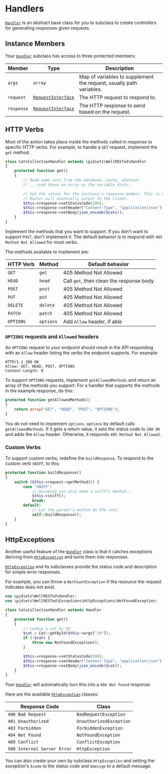 # Handlers


[`Handler`](../src/pjdietz/WellRESTed/Handler.php) is an abstract base class for you to subclass to create controllers for generating responses given requests.

## Instance Members

Your [`Handler`](../src/pjdietz/WellRESTed/Handler.php) subclass has access to three protected members:

Member     | Type | Description
---------- | ---- | -----------
`args`     | `array` | Map of variables to supplement the request, usually path variables.
`request`  | [`RequestInterface`](../src/pjdietz/WellRESTed/Interfaces/RequestInterface.php) | The HTTP request to respond to.
`response` | [`RequestInterface`](../src/pjdietz/WellRESTed/Interfaces/ResponseInterface.php) | The HTTP response to send based on the request.


## HTTP Verbs

Most of the action takes place inside the methods called in response to specific HTTP verbs. For example, to handle a `GET` request, implement the `get` method.

```php
class CatsCollectionHandler extends \pjdietz\WellRESTed\Handler
{
    protected function get()
    {
        // Read some cats from the database, cache, whatever.
        // ...read these an array as the variable $cats.

        // Set the values for the instance's response member. This is what the
        // Router will eventually output to the client.
        $this->response->setStatusCode(200);
        $this->response->setHeader("Content-Type", "application/json");
        $this->response->setBody(json_encode($cats));
    }
}
```

Implement the methods that you want to support. If you don't want to support `POST`, don't implement it. The default behavior is to respond with `405 Method Not Allowed` for most verbs.

The methods available to implement are:

HTTP Verb | Method    | Default behavior
--------- | --------- | ----------------------
`GET`     | `get`     | 405 Method Not Allowed
`HEAD`    | `head`    | Call `get`, then clean the response body
`POST`    | `post`    | 405 Method Not Allowed
`PUT`     | `put`     | 405 Method Not Allowed
`DELETE`  | `delete`  | 405 Method Not Allowed
`PATCH`   | `patch`   | 405 Method Not Allowed
`OPTIONS` | `options` | Add `Allow` header, if able

### `OPTIONS` requests and `Allowed` headers

An `OPTIONS` request to your endpoint should result in the API responding with an `Allow` header listing the verbs the endpoint supports. For example:

```
HTTP/1.1 200 OK
Allow: GET, HEAD, POST, OPTIONS
Content-Length: 0
```

To support `OPTIONS` requests, implement `getAllowedMethods` and return an array of the methods you support. For a handler that supports the methods in the example response, do this:

```php
protected function getAllowedMethods()
{
    return array("GET", "HEAD", "POST", "OPTIONS");
}
```

You do not need to implement `options`. `options` by default calls `getAllowedMethods`. If it gets a return value, it sets the status code to `200 OK` and adds the `Allow` header. Otherwise, it responds `405 Method Not Allowed`.

### Custom Verbs

To support custom verbs, redefine the `buildResponse`. To respond to the custom verb `SNIFF`, to this:

```php
protected function buildResponse()
{
    switch ($this->request->getMethod()) {
        case 'SNIFF':
            // Assuming you also made a sniff() method...
            $this->sniff();
            break;
        default:
            // Let the parent's method do the rest.
            self::buildResponse();
    }
}
```

## HttpExceptions

Another useful feature of the [`Handler`](../src/pjdietz/WellRESTed/Handler.php) class is that it catches exceptions deriving from [`HttpException`](../src/pjdietz/WellRESTed/Exceptions/HttpExceptions.php) and turns them into responses.

[`HttpException`](../src/pjdietz/WellRESTed/Exceptions/HttpExceptions.php) and its subclasses provide the status code and description for simple error responses.

For example, you can throw a `NotFountException` if the resource the request indicates does not exist.


```php
use \pjdietz\WellRESTed\Handler;
use \pjdietz\WellRESTed\Exceptions\HttpExceptions\NotFoundException;

class CatsCollectionHandler extends Handler
{
    protected function get()
    {
        // Lookup a cat by ID.
        $cat = Cat::getById($this->args["id"]);
        if (!$cat) {
            throw new NotFoundException();
        }

        $this->response->setStatusCode(200);
        $this->response->setHeader("Content-Type", "application/json");
        $this->response->setBody(json_encode($cat));
    }
}
```

Your [`Handler`](../src/pjdietz/WellRESTed/Handler.php) will automatically turn this into a `404 Not Found` response.

Here are the available [`HttpException`](../src/pjdietz/WellRESTed/Exceptions/HttpExceptions.php)  classes:

Response Code               | Class
--------------------------- | -----------------------
`400 Bad Request`           | `BadRequestException`
`401 Unauthorized`          | `UnauthorizedException`
`403 Forbidden`             | `ForbiddenException`
`404 Not Found`             | `NotFoundException`
`409 Conflict`              | `ConflictException`
`500 Internal Server Error` | `HttpException`

You can also create your own by subclass `HttpException` and setting the exception's `$code` to the status code and `$messge` to a default message.
